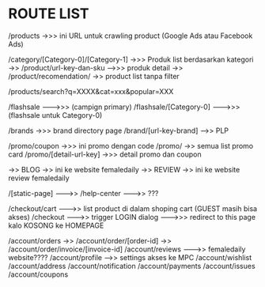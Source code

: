 # ROUTE LIST

<domain>/products ->>> ini URL untuk crawling product (Google Ads atau Facebook Ads)

<domain>/category/[Category-0]/[Category-1] ->>> Produk list berdasarkan kategori
->> <domain>/product/url-key-dan-sku -->>> produk detail
->> <domain>/product/recomendation/<url-key-product-set> ->> product list tanpa filter

<domain>/products/search?q=XXXX&cat=xxx&popular=XXX

<domain>/flashsale --->>> (campign primary)
<domain>/flashsale/[Category-0] --->>> (flashsale untuk Category-0)

<domain>/brands ->>> brand directory page
<domain>/brand/[url-key-brand] -->> PLP

<domain>/promo/coupon ->>> ini promo dengan code
<domain>/promo/ ->> semua list promo card
<domain>/promo/[detail-url-key] ->>> detail promo dan coupon

<domain> ->> BLOG ->> ini ke website femaledaily
<domain> ->> REVIEW ->> ini ke website review femaledaily

<domain>/[static-page] --->>
<domain>/help-center --->> ???

<domain>/checkout/cart --->> list product di dalam shoping cart (GUEST masih bisa akses)
<domain>/checkout --->> trigger LOGIN dialog --->>> redirect to this page kalo KOSONG ke HOMEPAGE

<domain>/account/orders
->> <domain>/account/order/[order-id]
->> <domain>/account/order/invoice/[invoice-id]
<domain>/account/reviews --->> femaledaily website????
<domain>/account/profile -->> settings akses ke MPC
<domain>/account/wishlist
<domain>/account/address
<domain>/account/notification
<domain>/account/payments
<domain>/account/issues
<domain>/account/coupons
